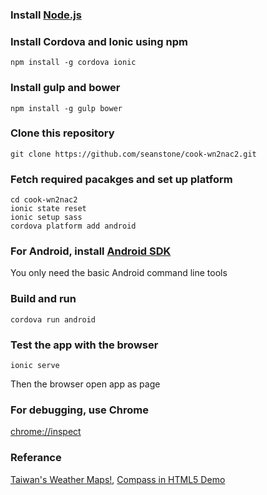 ### Install [Node.js](https://nodejs.org/)

### Install Cordova and Ionic using npm
```
npm install -g cordova ionic
```

### Install gulp and bower
```
npm install -g gulp bower
```

### Clone this repository
```
git clone https://github.com/seanstone/cook-wn2nac2.git
```

### Fetch required pacakges and set up platform
```
cd cook-wn2nac2
ionic state reset
ionic setup sass
cordova platform add android
```

### For Android, install [Android SDK](https://developer.android.com/studio/index.html)
You only need the basic Android command line tools

### Build and run
```
cordova run android
```
### Test the app with the browser
```
ionic serve
```
Then the browser open app as page

### For debugging, use Chrome
[chrome://inspect](chrome://inspect)

### Referance
[Taiwan's Weather Maps!](https://github.com/comdan66/weather), 
[Compass in HTML5 Demo](http://codepen.io/rlautan/pen/YPzGjo)
